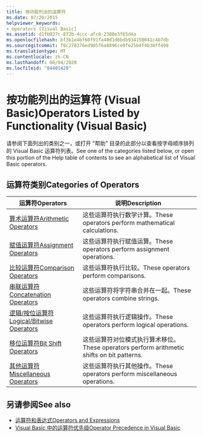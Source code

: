 ```yaml
---
title: 按功能列出的运算符
ms.date: 07/20/2015
helpviewer_keywords:
- operators [Visual Basic]
ms.assetid: d1fb027c-872b-4ccc-afc8-2380e3f65d4a
ms.openlocfilehash: bf3b1e4bf60f91fa40d1d0bdb934150041c4b7db
ms.sourcegitcommit: f8c270376ed905f6a8896ce0fe25b4f4b38ff498
ms.translationtype: MT
ms.contentlocale: zh-CN
ms.lasthandoff: 06/04/2020
ms.locfileid: "84401428"
---
```

# <a name="operators-listed-by-functionality-visual-basic"></a><span data-ttu-id="cc54e-102">按功能列出的运算符 (Visual Basic)</span><span class="sxs-lookup"><span data-stu-id="cc54e-102">Operators Listed by Functionality (Visual Basic)</span></span>
<span data-ttu-id="cc54e-103">请参阅下面列出的类别之一，或打开 "帮助" 目录的此部分以查看按字母顺序排列的 Visual Basic 运算符列表。</span><span class="sxs-lookup"><span data-stu-id="cc54e-103">See one of the categories listed below, or open this portion of the Help table of contents to see an alphabetical list of Visual Basic operators.</span></span>  
  
## <a name="categories-of-operators"></a><span data-ttu-id="cc54e-104">运算符类别</span><span class="sxs-lookup"><span data-stu-id="cc54e-104">Categories of Operators</span></span>  
  
|<span data-ttu-id="cc54e-105">运算符</span><span class="sxs-lookup"><span data-stu-id="cc54e-105">Operators</span></span>|<span data-ttu-id="cc54e-106">说明</span><span class="sxs-lookup"><span data-stu-id="cc54e-106">Description</span></span>|  
|---------------|-----------------|  
|[<span data-ttu-id="cc54e-107">算术运算符</span><span class="sxs-lookup"><span data-stu-id="cc54e-107">Arithmetic Operators</span></span>](arithmetic-operators.md)|<span data-ttu-id="cc54e-108">这些运算符执行数学计算。</span><span class="sxs-lookup"><span data-stu-id="cc54e-108">These operators perform mathematical calculations.</span></span>|  
|[<span data-ttu-id="cc54e-109">赋值运算符</span><span class="sxs-lookup"><span data-stu-id="cc54e-109">Assignment Operators</span></span>](assignment-operators.md)|<span data-ttu-id="cc54e-110">这些运算符执行赋值运算。</span><span class="sxs-lookup"><span data-stu-id="cc54e-110">These operators perform assignment operations.</span></span>|  
|[<span data-ttu-id="cc54e-111">比较运算符</span><span class="sxs-lookup"><span data-stu-id="cc54e-111">Comparison Operators</span></span>](comparison-operators.md)|<span data-ttu-id="cc54e-112">这些运算符执行比较。</span><span class="sxs-lookup"><span data-stu-id="cc54e-112">These operators perform comparisons.</span></span>|  
|[<span data-ttu-id="cc54e-113">串联运算符</span><span class="sxs-lookup"><span data-stu-id="cc54e-113">Concatenation Operators</span></span>](concatenation-operators.md)|<span data-ttu-id="cc54e-114">这些运算符将字符串合并在一起。</span><span class="sxs-lookup"><span data-stu-id="cc54e-114">These operators combine strings.</span></span>|  
|[<span data-ttu-id="cc54e-115">逻辑/按位运算符</span><span class="sxs-lookup"><span data-stu-id="cc54e-115">Logical/Bitwise Operators</span></span>](logical-bitwise-operators.md)|<span data-ttu-id="cc54e-116">这些运算符执行逻辑操作。</span><span class="sxs-lookup"><span data-stu-id="cc54e-116">These operators perform logical operations.</span></span>|  
|[<span data-ttu-id="cc54e-117">移位运算符</span><span class="sxs-lookup"><span data-stu-id="cc54e-117">Bit Shift Operators</span></span>](bit-shift-operators.md)|<span data-ttu-id="cc54e-118">这些运算符对位模式执行算术移位。</span><span class="sxs-lookup"><span data-stu-id="cc54e-118">These operators perform arithmetic shifts on bit patterns.</span></span>|  
|[<span data-ttu-id="cc54e-119">其他运算符</span><span class="sxs-lookup"><span data-stu-id="cc54e-119">Miscellaneous Operators</span></span>](miscellaneous-operators.md)|<span data-ttu-id="cc54e-120">这些运算符执行其他操作。</span><span class="sxs-lookup"><span data-stu-id="cc54e-120">These operators perform miscellaneous operations.</span></span>|  
  
## <a name="see-also"></a><span data-ttu-id="cc54e-121">另请参阅</span><span class="sxs-lookup"><span data-stu-id="cc54e-121">See also</span></span>

- [<span data-ttu-id="cc54e-122">运算符和表达式</span><span class="sxs-lookup"><span data-stu-id="cc54e-122">Operators and Expressions</span></span>](../../programming-guide/language-features/operators-and-expressions/index.md)
- [<span data-ttu-id="cc54e-123">Visual Basic 中的运算符优先级</span><span class="sxs-lookup"><span data-stu-id="cc54e-123">Operator Precedence in Visual Basic</span></span>](operator-precedence.md)
